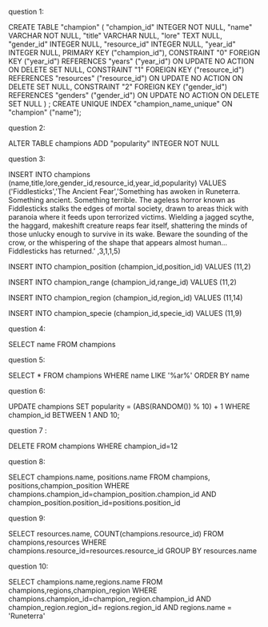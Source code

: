 question 1:

CREATE TABLE "champion" (
	"champion_id" INTEGER NOT NULL,
	"name" VARCHAR NOT NULL,
	"title" VARCHAR NULL,
	"lore" TEXT NULL,
	"gender_id" INTEGER NULL,
	"resource_id" INTEGER NULL,
	"year_id" INTEGER NULL,
	PRIMARY KEY ("champion_id"),
	CONSTRAINT "0" FOREIGN KEY ("year_id") REFERENCES "years" ("year_id") ON UPDATE NO ACTION ON DELETE SET NULL,
	CONSTRAINT "1" FOREIGN KEY ("resource_id") REFERENCES "resources" ("resource_id") ON UPDATE NO ACTION ON DELETE SET NULL,
	CONSTRAINT "2" FOREIGN KEY ("gender_id") REFERENCES "genders" ("gender_id") ON UPDATE NO ACTION ON DELETE SET NULL
)
;
CREATE UNIQUE INDEX "champion_name_unique" ON "champion" ("name");

question 2:

ALTER TABLE champions
ADD "popularity" INTEGER NOT NULL

question 3:

INSERT INTO champions
(name,title,lore,gender_id,resource_id,year_id,popularity)
VALUES
('Fiddlesticks','The Ancient Fear','Something has awoken in Runeterra. Something ancient. Something terrible. The ageless horror known as Fiddlesticks stalks the edges of mortal society, drawn to areas thick with paranoia where it feeds upon terrorized victims. Wielding a jagged scythe, the haggard, makeshift creature reaps fear itself, shattering the minds of those unlucky enough to survive in its wake. Beware the sounding of the crow, or the whispering of the shape that appears almost human... Fiddlesticks has returned.'
,3,1,1,5)

INSERT INTO champion_position (champion_id,position_id)
VALUES (11,2)

INSERT INTO champion_range (champion_id,range_id)
VALUES (11,2)

INSERT INTO champion_region (champion_id,region_id)
VALUES (11,14)

INSERT INTO champion_specie (champion_id,specie_id)
VALUES (11,9)

question 4:

SELECT name FROM champions

question 5:

SELECT * FROM champions
WHERE name LIKE '%ar%'
ORDER BY name

question 6:

UPDATE champions
SET popularity = (ABS(RANDOM()) % 10) + 1
WHERE champion_id BETWEEN 1 AND 10;

question 7 :

DELETE FROM champions
WHERE champion_id=12

question 8:

SELECT champions.name, positions.name 
FROM champions, positions,champion_position
WHERE champions.champion_id=champion_position.champion_id AND champion_position.position_id=positions.position_id


question 9:

SELECT resources.name, COUNT(champions.resource_id)
FROM champions,resources
WHERE champions.resource_id=resources.resource_id
GROUP BY resources.name

question 10:

SELECT champions.name,regions.name
FROM champions,regions,champion_region
WHERE champions.champion_id=champion_region.champion_id AND champion_region.region_id= regions.region_id AND regions.name = 'Runeterra'
